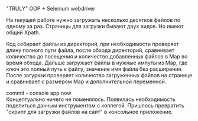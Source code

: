 "TRULY" OOP + Selenium webdriver
<br>

На текущей работе нужно загружать несколько десятков файлов по одному за раз. Страницы для загрузки бывают двух видов.
Но имеют общий Xpath.
<br>

Код собирает файлы из директорий, при необходимости проверяет длину полного пути файла, после обхода директорий,
сравнивает количество до посещения и количество добавленных файлов в Map во время обхода. Дальше загружает файлы в
нужные импуты из Map, где ключ это полный путь к файлу, значение имя файла без расширения.
<br>
После загуркзи проверяет количество загруженных файлов на странице и сравнивает с размером Map и дополнительной
переменной.

commit - console app now
<br>
Концептуально ничего не поменялось. Появилась необходимость поделиться данным инструментом с коллегой. Пришлось
превратить "скрипт для загрузки файлов на сайт" в консольное приложение.
